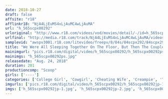 ```yaml
---
date: 2018-10-27
draft: false
affsite: "r18"
afflinkr18: "NjA4LjEuMS4xLjAuMC4wLjAuMA"
url: "h_565scpx00292"
urloriginal: "http://www.r18.com/videos/vod/movies/detail/-/id=h_565scpx00292"
urlfinal: "http://media.r18.com/track/NjA4LjEuMS4xLjAuMC4wLjAuMA/videos/vod/movies/detail/-/id=h_565scpx00292"
samplevid: "awspv3001.r18.com/litevideo/freepv/8/84s/84scpx292/84scpx292_dmb_w.mp4"
title: "We Were All Sleeping Together On The Floor, But Then The Couple Next To Us Started Fucking! I Quietly Peeped At Them, And Then She Looked Straight At Me While She Was Shaking Her Ass! At First She Blushed In Embarrassment, But Then As Her Boyfriend Continued To Pound Her Pussy Into The Air (And He Never Knew I Was Watching) She Kept Looking Me In The Eye As She Started To Spasm In Ecstasy!"
mainimgurl: "pics.r18.com/digital/video/h_565scpx00292/h_565scpx00292ps.jpg"
mainimgs: "h_565scpx00292ps.jpg"
releasedate: "Aug. 24, 2018"
duration: 201
productioncomp: "Scoop"
girls: ['----']
categories: ['College Girl', 'Cowgirl', 'Cheating Wife', 'Creampie', 'Titty Fuck', 'Hi-Def']
imgurls: ['pics.r18.com/digital/video/h_565scpx00292/h_565scpx00292jp-1.jpg', 'pics.r18.com/digital/video/h_565scpx00292/h_565scpx00292jp-2.jpg', 'pics.r18.com/digital/video/h_565scpx00292/h_565scpx00292jp-3.jpg', 'pics.r18.com/digital/video/h_565scpx00292/h_565scpx00292jp-4.jpg', 'pics.r18.com/digital/video/h_565scpx00292/h_565scpx00292jp-5.jpg', 'pics.r18.com/digital/video/h_565scpx00292/h_565scpx00292jp-6.jpg', 'pics.r18.com/digital/video/h_565scpx00292/h_565scpx00292jp-7.jpg', 'pics.r18.com/digital/video/h_565scpx00292/h_565scpx00292jp-8.jpg', 'pics.r18.com/digital/video/h_565scpx00292/h_565scpx00292jp-9.jpg', 'pics.r18.com/digital/video/h_565scpx00292/h_565scpx00292jp-10.jpg', 'pics.r18.com/digital/video/h_565scpx00292/h_565scpx00292jp-11.jpg', 'pics.r18.com/digital/video/h_565scpx00292/h_565scpx00292jp-12.jpg', 'pics.r18.com/digital/video/h_565scpx00292/h_565scpx00292jp-13.jpg', 'pics.r18.com/digital/video/h_565scpx00292/h_565scpx00292jp-14.jpg', 'pics.r18.com/digital/video/h_565scpx00292/h_565scpx00292jp-15.jpg', 'pics.r18.com/digital/video/h_565scpx00292/h_565scpx00292jp-16.jpg', 'pics.r18.com/digital/video/h_565scpx00292/h_565scpx00292jp-17.jpg', 'pics.r18.com/digital/video/h_565scpx00292/h_565scpx00292jp-18.jpg', 'pics.r18.com/digital/video/h_565scpx00292/h_565scpx00292jp-19.jpg', 'pics.r18.com/digital/video/h_565scpx00292/h_565scpx00292jp-20.jpg']
imgs: ['h_565scpx00292jp-1.jpg', 'h_565scpx00292jp-2.jpg', 'h_565scpx00292jp-3.jpg', 'h_565scpx00292jp-4.jpg', 'h_565scpx00292jp-5.jpg', 'h_565scpx00292jp-6.jpg', 'h_565scpx00292jp-7.jpg', 'h_565scpx00292jp-8.jpg', 'h_565scpx00292jp-9.jpg', 'h_565scpx00292jp-10.jpg', 'h_565scpx00292jp-11.jpg', 'h_565scpx00292jp-12.jpg', 'h_565scpx00292jp-13.jpg', 'h_565scpx00292jp-14.jpg', 'h_565scpx00292jp-15.jpg', 'h_565scpx00292jp-16.jpg', 'h_565scpx00292jp-17.jpg', 'h_565scpx00292jp-18.jpg', 'h_565scpx00292jp-19.jpg', 'h_565scpx00292jp-20.jpg']
---
```

